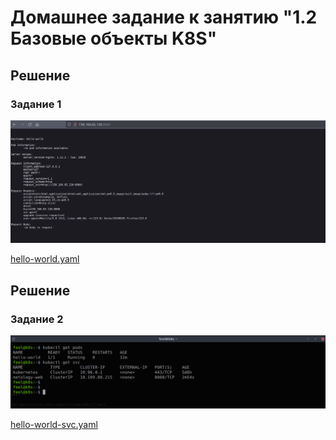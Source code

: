 # Домашнее задание к занятию "1.2 Базовые объекты K8S"

## Решение
### Задание 1
![](./img/echo.png)

[hello-world.yaml](hello-world.yaml)

## Решение
### Задание 2

![](./img/kubectl.png)

[hello-world-svc.yaml](hello-world-svc.yaml)
